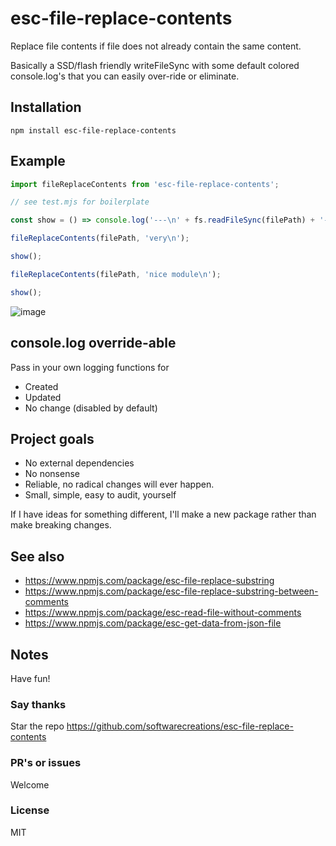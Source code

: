 # esc-file-replace-contents
Replace file contents if file does not already contain the same content.

Basically a SSD/flash friendly writeFileSync with some default colored console.log's that you can easily over-ride or eliminate.

## Installation
`npm install esc-file-replace-contents`

## Example
```JavaScript
import fileReplaceContents from 'esc-file-replace-contents';

// see test.mjs for boilerplate

const show = () => console.log('---\n' + fs.readFileSync(filePath) + '---');

fileReplaceContents(filePath, 'very\n');

show();

fileReplaceContents(filePath, 'nice module\n');

show();
```
![image](https://github.com/user-attachments/assets/fad8a1d6-a109-4617-ad61-fd99acd16eed)

## console.log override-able
Pass in your own logging functions for
* Created
* Updated
* No change (disabled by default)

## Project goals
* No external dependencies
* No nonsense
* Reliable, no radical changes will ever happen.
* Small, simple, easy to audit, yourself

If I have ideas for something different, I'll make a new package rather than make breaking changes.

## See also
* https://www.npmjs.com/package/esc-file-replace-substring
* https://www.npmjs.com/package/esc-file-replace-substring-between-comments
* https://www.npmjs.com/package/esc-read-file-without-comments
* https://www.npmjs.com/package/esc-get-data-from-json-file

## Notes
Have fun!

### Say thanks
Star the repo
https://github.com/softwarecreations/esc-file-replace-contents

### PR's or issues
Welcome

### License
MIT

